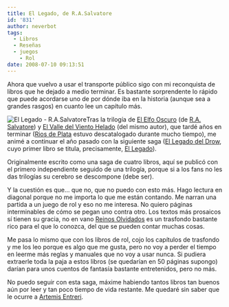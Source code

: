 ```yaml
---
title: El Legado, de R.A.Salvatore
id: '831'
author: neverbot
tags:
  - Libros
  - Reseñas
  - juegos
    - Rol
date: 2008-07-10 09:13:51
---
```


Ahora que vuelvo a usar el transporte público sigo con mi reconquista de libros que he dejado a medio terminar. Es bastante sorprendente lo rápido que puede acordarse uno de por dónde iba en la historia (aunque sea a grandes rasgos) en cuanto lee un capítulo más.

![El Legado - R.A.Salvatore](./el_legado_-_salvatore.jpg "El Legado - R.A.Salvatore")Tras la trilogía de [El Elfo Oscuro](http://en.wikipedia.org/wiki/The_Dark_Elf_Trilogy) (de [R.A. Salvatore](http://en.wikipedia.org/wiki/R._A._Salvatore)) y [El Valle del Viento Helado](http://en.wikipedia.org/wiki/Icewind_Dale_Trilogy) (del mismo autor), que tardé años en terminar ([Rios de Plata](http://tienda.cyberdark.net/rios-de-plata-el-valle-del-viento-helado-2-n1113.html) estuvo descatalogado durante mucho tiempo), me animé a continuar el año pasado con la siguiente saga ([El Legado del Drow](http://en.wikipedia.org/wiki/Legacy_of_the_Drow), cuyo primer libro se titula, precisamente, [El Legado](http://tienda.cyberdark.net/el-legado-n2165.html)).

Originalmente escrito como una saga de cuatro libros, aquí se publicó con el primero independiente seguido de una trilogía, porque si a los fans no les das trilogías su cerebro se descompone (debe ser).

Y la cuestión es que... que no, que no puedo con esto más. Hago lectura en diagonal porque no me importa lo que me están contando. Me narran una partida a un juego de rol y eso no me interesa. No quiero páginas interminables de cómo se pegan uno contra otro. Los textos más prosaicos sí tienen su gracia, no en vano [Reinos Olvidados](http://en.wikipedia.org/wiki/Forgotten_Realms) es un trasfondo bastante rico para el que lo conozca, del que se pueden contar muchas cosas.

Me pasa lo mismo que con los libros de rol, cojo los capítulos de trasfondo y me los leo porque es algo que me gusta, pero no voy a perder el tiempo en leerme más reglas y manuales que no voy a usar nunca. Si pudiera extraerle toda la paja a estos libros (se quedarían en 50 páginas supongo) darían para unos cuentos de fantasía bastante entretenidos, pero no más.

No puedo seguir con esta saga, máxime habiendo tantos libros tan buenos aún por leer y tan poco tiempo de vida restante. Me quedaré sin saber que le ocurre a [Artemis Entreri](http://en.wikipedia.org/wiki/Artemis_Entreri).